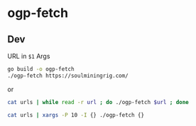 # ogp-fetch
## Dev
URL in `$1` Args
```bash
go build -o ogp-fetch
./ogp-fetch https://soulminingrig.com/
```
or
```bash
cat urls | while read -r url ; do ./ogp-fetch $url ; done 
```
```bash
cat urls | xargs -P 10 -I {} ./ogp-fetch {}
```
